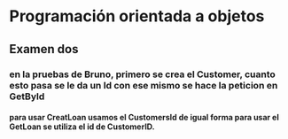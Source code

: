 # Programación orientada a objetos

##  Examen dos

### en la pruebas de Bruno, primero se crea el Customer, cuanto esto pasa se le da un Id con ese mismo se hace la peticion en GetById
#### para usar CreatLoan usamos el CustomersId de igual forma para usar el GetLoan se utiliza el id de CustomerID.